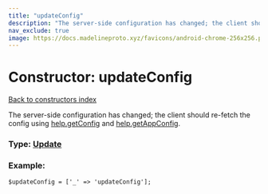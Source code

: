 ```yaml
---
title: "updateConfig"
description: "The server-side configuration has changed; the client should re-fetch the config using help.getConfig and help.getAppConfig."
nav_exclude: true
image: https://docs.madelineproto.xyz/favicons/android-chrome-256x256.png
---
```

# Constructor: updateConfig  
[Back to constructors index](/API_docs/constructors/index.html)



The server-side configuration has changed; the client should re-fetch the config using [help.getConfig](../methods/help.getConfig.html) and [help.getAppConfig](../methods/help.getAppConfig.html).




### Type: [Update](/API_docs/types/Update.html)


### Example:

```
$updateConfig = ['_' => 'updateConfig'];
```  
